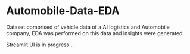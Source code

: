 # Automobile-Data-EDA

Dataset comprised of vehicle data of a AI logistics and Automobile company, EDA was performed on this data and insights were generated.

Streamlit UI is in progress...
